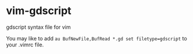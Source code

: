 vim-gdscript
============

gdscript syntax file for vim

You may like to add `au BufNewFile,BufRead *.gd set filetype=gdscript` to your .vimrc file.
